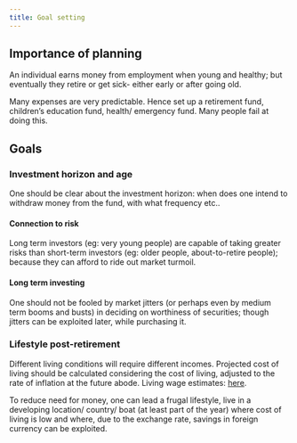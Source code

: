 ```yaml
---
title: Goal setting
---
```


## Importance of planning
An individual earns money from employment when young and healthy; but eventually they retire or get sick- either early or after going old.

Many expenses are very predictable. Hence set up a retirement fund, children’s education fund, health/ emergency fund. Many people fail at doing this.

## Goals

### Investment horizon and age

One should be clear about the investment horizon: when does one intend to withdraw money from the fund, with what frequency etc..

#### Connection to risk

Long term investors (eg: very young people) are capable of taking greater risks than short-term investors (eg: older people, about-to-retire people); because they can afford to ride out market turmoil.

#### Long term investing

One should not be fooled by market jitters (or perhaps even by medium term booms and busts) in deciding on worthiness of securities; though jitters can be exploited later, while purchasing it.

### Lifestyle post-retirement

Different living conditions will require different incomes. Projected cost of living should be calculated considering the cost of living, adjusted to the rate of inflation at the future abode. Living wage estimates: [here](https://tradingeconomics.com/india/living-wage-individual).

To reduce need for money, one can lead a frugal lifestyle, live in a developing location/ country/ boat (at least part of the year) where cost of living is low and where, due to the exchange rate, savings in foreign currency can be exploited.
